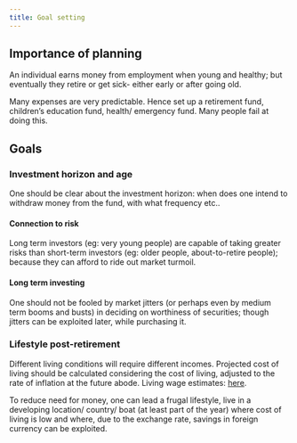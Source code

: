 ```yaml
---
title: Goal setting
---
```


## Importance of planning
An individual earns money from employment when young and healthy; but eventually they retire or get sick- either early or after going old.

Many expenses are very predictable. Hence set up a retirement fund, children’s education fund, health/ emergency fund. Many people fail at doing this.

## Goals

### Investment horizon and age

One should be clear about the investment horizon: when does one intend to withdraw money from the fund, with what frequency etc..

#### Connection to risk

Long term investors (eg: very young people) are capable of taking greater risks than short-term investors (eg: older people, about-to-retire people); because they can afford to ride out market turmoil.

#### Long term investing

One should not be fooled by market jitters (or perhaps even by medium term booms and busts) in deciding on worthiness of securities; though jitters can be exploited later, while purchasing it.

### Lifestyle post-retirement

Different living conditions will require different incomes. Projected cost of living should be calculated considering the cost of living, adjusted to the rate of inflation at the future abode. Living wage estimates: [here](https://tradingeconomics.com/india/living-wage-individual).

To reduce need for money, one can lead a frugal lifestyle, live in a developing location/ country/ boat (at least part of the year) where cost of living is low and where, due to the exchange rate, savings in foreign currency can be exploited.
